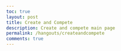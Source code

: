 ```yaml
---
toc: true
layout: post
title: Create and Compete
description: Create and compete main page
permalink: /hangouts/createandcompete
comments: true
---
```

